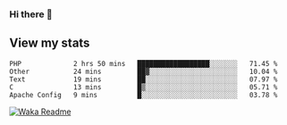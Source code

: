 ### Hi there 👋

## View my stats

<!--START_SECTION:waka-->
```text
PHP             2 hrs 50 mins   ██████████████████░░░░░░░   71.45 % 
Other           24 mins         ██▓░░░░░░░░░░░░░░░░░░░░░░   10.04 % 
Text            19 mins         ██░░░░░░░░░░░░░░░░░░░░░░░   07.97 % 
C               13 mins         █▒░░░░░░░░░░░░░░░░░░░░░░░   05.71 % 
Apache Config   9 mins          █░░░░░░░░░░░░░░░░░░░░░░░░   03.78 % 
```
<!--END_SECTION:waka-->


[![Waka Readme](https://github.com/robertfiko/robertfiko/actions/workflows/wakatime_main.yml/badge.svg)](https://github.com/robertfiko/robertfiko/actions/workflows/wakatime_main.yml)


<!--
**robertfiko/robertfiko** is a ✨ _special_ ✨ repository because its `README.md` (this file) appears on your GitHub profile.

Here are some ideas to get you started:

- 🔭 I’m currently working on ...
- 🌱 I’m currently learning ...
- 👯 I’m looking to collaborate on ...
- 🤔 I’m looking for help with ...
- 💬 Ask me about ...
- 📫 How to reach me: ...
- 😄 Pronouns: ...
- ⚡ Fun fact: ...
-->
